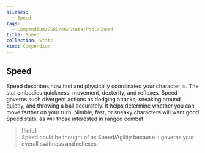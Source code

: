 ```yaml
---
aliases:
  - Speed
tags:
  - Compendium/CSRD/en/Stats/Pool/Speed
title: Speed
collection: Stats
kind: Compendium
---
```

## Speed
Speed describes how fast and physically coordinated your character is. The stat embodies quickness, movement, dexterity, and reflexes. Speed governs such divergent actions as dodging attacks, sneaking around quietly, and throwing a ball accurately. It helps determine whether you can move farther on your turn. Nimble, fast, or sneaky characters will want good Speed stats, as will those interested in ranged combat.

>[!info]  
>Speed could be thought of as Speed/Agility because it governs your overall swiftness and reflexes.
